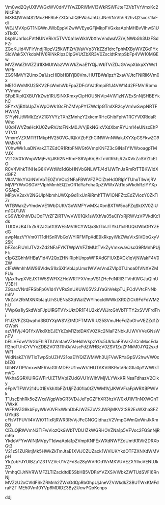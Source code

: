 Vm0wd2QyUXlVWGxWV0d4V1YwZDRWMVl3WkRSWFJteFZVbTVrVmxKc2NIcFhh
MXBQWVd4S2MxZHFRbFZXCmJIQlFWakJhUzJNeVNrVlViR2hvQ2sxck1IaFdi
WEJMVXpGT1NGWnJWbEppVlZwWVEyeGFjMkpFVGxkaAphMHBvVlhwS1UxTkdX
bkphUm1ocFVtNUNVRkV5TVV0a1IwWkhVbXhvVndwaVZrVjNWbGh3UzFSdFZr
ZGoKUld4VFlrVndjRlpzV25kWFZrVjVaVVp3YkZZd1drcFphMXByWVZGd1Yx
SldWak5XYkdoM1V6RlNkRlpzClpGVUtZbXR3V0ZscldtRmpSbFp4VW10MGEw
MVZWalZhVlZZd1lXMUtWazVWWkZwaE1YQjJWbTVrZDJGVwpXbkpXYWs1WFlr
ZG9NMVY2UmxOa1JscHlDbHBIYjB0VmJHUTBWa1pzY2xaVVJtcFNiRll6Vm0x
ME1GWnMKU25KV2FsWmhWbFpaZDFsVVJtRmpiR1J4VW14d2FFMVlRbmxYVmxw
SFpERlplQXBUYkZwb1RUSlNXRmxyClpHOU5NVlp4VW1zNWExSnNjSHBEYkhC
SFYxVjBXbUpZVWpOWk1GcFhZMVpPY1ZWc1pGTmlXR2cyVm1wSwpNRTFHWkVj
S1YyNUtWMkZzV21GYVYzTXhZMnhzY2xkcmRHcGhlbFphV1RCYVlXRldaRWho
U0d4WVZteHcKU0ZwRVJtdFNkM0JVVjBkNGIxVXdXbmRYUm14eUNscEhPVTVO
VmxreVZXMTRTMkpHV25OVGJIQkVZbFZhClNWVnNWakJXYXpGSFkwZG9WMkV4
Y0hwWk1uaDNVakZTZEdOR1RtbFNiVGt6VmpKNFZ3cGlNa1Y1VWxoagpTMVJX
V21GV01rWnpWMjFvVjJKR2NHRmFSRVp6VjBkTmVtRkhjR2xXVkZaSVZtcEtO
R0V4VlhkTlNHeG8KVWtWd1dGbHNVbGNLWTJ4d1JWTnJaRmRrTTBKWldXdGFZ
Vll4V1hkYVJrNVlVbTE0ZVVOc2NFaFBWVFZPClZteHdORlpYTUhoTlIwVjRV
MjVPYWxOSGVFVlphMmhEQ2xOR1dYaFdha0pZWWxWd1dsWkdhRzlYYXpGSApZ
MFpvV2sxV2NGUlpNbmhUWXpGd1IxUnRiRmhTTW1ONFZtcEdZVlozY0ZkTlZr
WTBWakZvYmdwVE1WbDUKVGxWMFYwMXJXbnBXTW5oaFZqSktXV0ZIUm1GU1JW
cG9WbXhhVDJOdFVrZFZiRTVwVW01Qk1sWXhVa05aClYxRjRWVzVPVkdKc1ds
TUtXVzB4TkZkR2JGaGtSWE5MVlRCYWQxSldTblJTYkU1clRUQktWbGRYZEdG
awpNazVYVm01T1dHSnRVbGxWYlRFMFpXdE9kRkpyWkZWaVIxSlVDbGxyV25K
bFZscFlUVlJTV2xZd2NFaFYKTWpWVFZtMUtTVkZyVmxwaVJscG9RMnhPUjFk
c1pGZGhhMHBaV1d4V2QxZHNiRlphUnpsWFRXdGFlUXBXCk1qVjNWakF4V0ZW
c1FsWmhhMW96VldwS1IxSXhVblJpUms1WVVsVndZVlp0TUhoa01VNXVZMFUx
VjAxRwpXVEJXTW5SWFlXZHdWRTFXVmpVS1ZHeFdNRll3TVhKWGJuQlhUV3BH
ZGxacVNrdFRSbFp6Vld4YVRsSnUKUW05V2JYaGhVekpTUjFOdVVtcFNNbmhV
VkZaV2RrMXNXblJqUlhSUENsSXdWalZWYlhocldWWktXR0ZICk9FdFdWM2hU
VWpGa1IySkdWbFJpUlRGTVYxUktOR1F4U2xkVWJrcGhVbTFTY2xSVVFrdFhi
R1JZVFZSQwphd3BOYXpWSVZtMDFTMWRIU25SVmJHeFdZbGhvVEZZd1ZrOWpN
azVHVjJ4Q1YxWkdXbEJEYkZsM1ZtdDAKV0ZKc2NIaFZNbkJUWVVVeGNsWnFV
bFlLVFdwV1VGbFhlRTlUVmtaeVZteHdhVkpzY0c5Uk1uaFBVakZrCmMxcEda
R2hoTUhCYVYxZDBZV013TlhOaVJscFdZWHBzV0ZSV1ZuZFNkM0JYQ2sxdWFI
WldNakZYWTIxTwpSbUZHV21oaE1YQlZWMWh3UjFVeVRYaGpSV2hwVW0xb1ZG
UlhNVTlPVmxwMFRVaGthMDFzU1hwWk1HUTAKVlRKRmVRcGtla0pYWWtkTmVG
WkhaSGRXUlRGWFlrUlZTMVpIZUdGVU1rWlhVMjVLYWxKRlNsaFdhazV2Clky
eFplVTFWV214U01EVkhXbFZrUjFZd01Ia0tZVWM1VjJKWVFraFpWRXBPWlVk
T1JscEhhRk5oZWxaWgpWbGR3VDJJeFpGZFhXR3hzVW0xU1lVTnNXWGhTYWxK
WFRWZG9kbFpyWkV0VFIxWkhDbFJWZEZoV2JWRjMKV2tSR2ExWXhaSFZUYkdS
cFlsVTFUVll4VWt0T1IxRjRWR3RvVjJFeGNGQldhazV2VmpGWmQxWnJkRmRO
ClZuQjRWVmN3TlFwVlozQk9WbTVDU1ZkWGRHOVZNa1p5VFVoc2FGSnNjRmRa
YkdoVFYwWlNjMVpyT1dwaApla1pZVmpKNFExWXdNWFZoUmtKRVlrZDRXbGt3
V21zS1ZURktjMk5HWkZkTmJtaE1XVlJCZUZack1WVlUKYkdOTFZXNXdWMVpH
YkZobFJYUlBZa1Z3TVZVeU1VZFdSa28yWVROd1VrMXVUVEZXYlhoVENtUkZO
VmhqClJrNVRWMFZLTlZacldtdE5SbHB5VDFaYVZXSlVWbkZWTUdSVFl6RnNj
MVZzU2xCVldFSkZRMnh2ZWxGdQpRbGhpUjJneVZVWkdkZ3BUTWxKMFdraFZT
ME50Vm10YVp6MDlDZ3ByZUcwPQoKcnps

ddj